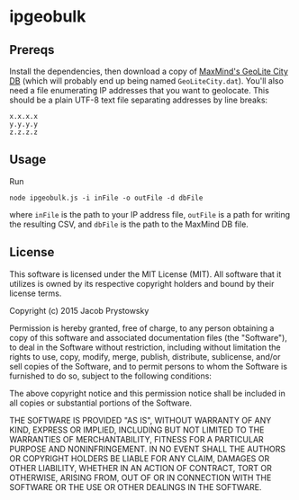 # ipgeobulk

## Prereqs

Install the dependencies, then download a copy of [MaxMind's GeoLite City DB](http://dev.maxmind.com/geoip/legacy/geolite/) (which will probably end up being named `GeoLiteCity.dat`). You'll also need a file enumerating IP addresses that you want to geolocate. This should be a plain UTF-8 text file separating addresses by line breaks:

```
x.x.x.x
y.y.y.y
z.z.z.z
```

## Usage

Run
```
node ipgeobulk.js -i inFile -o outFile -d dbFile
```

where `inFile` is the path to your IP address file, `outFile` is a path for writing the resulting CSV, and `dbFile` is the path to the MaxMind DB file.

## License

This software is licensed under the MIT License (MIT). All software that it utilizes is owned by its respective copyright holders and bound by their license terms.

Copyright (c) 2015 Jacob Prystowsky

Permission is hereby granted, free of charge, to any person obtaining a copy
of this software and associated documentation files (the "Software"), to deal
in the Software without restriction, including without limitation the rights
to use, copy, modify, merge, publish, distribute, sublicense, and/or sell
copies of the Software, and to permit persons to whom the Software is
furnished to do so, subject to the following conditions:

The above copyright notice and this permission notice shall be included in
all copies or substantial portions of the Software.

THE SOFTWARE IS PROVIDED "AS IS", WITHOUT WARRANTY OF ANY KIND, EXPRESS OR
IMPLIED, INCLUDING BUT NOT LIMITED TO THE WARRANTIES OF MERCHANTABILITY,
FITNESS FOR A PARTICULAR PURPOSE AND NONINFRINGEMENT. IN NO EVENT SHALL THE
AUTHORS OR COPYRIGHT HOLDERS BE LIABLE FOR ANY CLAIM, DAMAGES OR OTHER
LIABILITY, WHETHER IN AN ACTION OF CONTRACT, TORT OR OTHERWISE, ARISING FROM,
OUT OF OR IN CONNECTION WITH THE SOFTWARE OR THE USE OR OTHER DEALINGS IN
THE SOFTWARE.